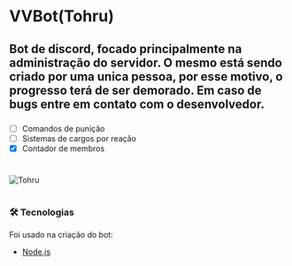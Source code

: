 # VVBot(Tohru)

## Bot de discord, focado principalmente na administração do servidor. O mesmo está sendo criado por uma unica pessoa, por esse motivo, o progresso terá de ser demorado. Em caso de bugs entre em contato com o desenvolvedor.

###
- [ ] Comandos de punição
- [ ] Sistemas de cargos por reação
- [x] Contador de membros

#

![Tohru](https://media.discordapp.net/attachments/776094611470942208/883033678865915914/DUrIxNuUMAA3Yn5.jpg)

#

### 🛠 Tecnologias

Foi usado na criação do bot:
- [Node.js](https://nodejs.org/en/)
